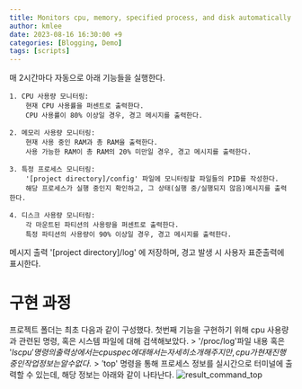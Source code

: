 ```yaml
---
title: Monitors cpu, memory, specified process, and disk automatically using scrips
author: kmlee
date: 2023-08-16 16:30:00 +9
categories: [Blogging, Demo]
tags: [scripts]
---
```


매 2시간마다 자동으로 아래 기능들을 실행한다.

    1. CPU 사용량 모니터링:
        현재 CPU 사용률을 퍼센트로 출력한다.
        CPU 사용률이 80% 이상일 경우, 경고 메시지를 출력한다.
    
    2. 메모리 사용량 모니터링:
        현재 사용 중인 RAM과 총 RAM을 출력한다.
        사용 가능한 RAM이 총 RAM의 20% 미만일 경우, 경고 메시지를 출력한다.
    
    3. 특정 프로세스 모니터링:
        '[project directory]/config' 파일에 모니터링할 파일들의 PID를 작성한다.
        해당 프로세스가 실행 중인지 확인하고, 그 상태(실행 중/실행되지 않음)메시지를 출력한다.
    
    4. 디스크 사용량 모니터링:
        각 마운트된 파티션의 사용량을 퍼센트로 출력한다.
        특정 파티션의 사용량이 90% 이상일 경우, 경고 메시지를 출력한다.

메시지 출력 '[project directory]/log' 에 저장하며,
경고 발생 시 사용자 표준출력에 표시한다.

구현 과정
======================================
프로젝트 폴더는 최초 다음과 같이 구성했다.
첫번째 기능을 구현하기 위해 cpu 사용량과 관련된 명령, 혹은 시스템 파일에 대해 검색해보았다.
    > '/proc/log'파일 내용 혹은 '$lscpu'명령의 출력 상에서는 cpu spec에 대해서는 자세히 소개해주지만, cpu가 현재 진행 중인 작업 정보는 알 수 없다.
    > '$top' 명령을 통해 프로세스 정보를 실시간으로 터미널에 출력할 수 있는데, 해당 정보는 아래와 같이 나타난다.
    ![result_command_top](https://github.com/yesleekm/yesleekm.github.io/assets/54760524/63675bf2-4d7e-42d2-88ff-64d7ca0bb280)